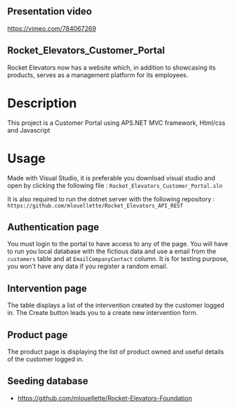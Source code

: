 ## Presentation video

https://vimeo.com/784067269 

## Rocket_Elevators_Customer_Portal

Rocket Elevators now has a website which, in addition to showcasing its products, serves as a management platform for its employees. 

# Description 

This project is a Customer Portal using APS.NET MVC framework, Html/css and Javascript

# Usage 

Made with Visual Studio, it is preferable you download visual studio and open by clicking the following file : ` Rocket_Elevators_Customer_Portal.sln `

It is also required to run the dotnet server with the following repository : ` https://github.com/mlouellette/Rocket_Elevators_API_REST `

## Authentication page

You must login to the portal to have access to any of the page. You will have to run you local database with the fictious data and use
a email from the ` customers ` table and at ` EmailCompanyContact ` column. It is for testing purpose, you won't have any data if you register
a random email.

## Intervention page

The table displays a list of the intervention created by the customer logged in.
The Create button leads you to a create new intervention form.

## Product page

The product page is displaying the list of product owned and useful details of the customer logged in.

## Seeding database
- https://github.com/mlouellette/Rocket-Elevators-Foundation

